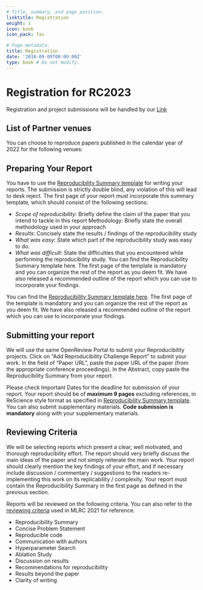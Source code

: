 ```yaml
---
# Title, summary, and page position.
linktitle: Registration
weight: 1
icon: book
icon_pack: fas

# Page metadata.
title: Registration
date: '2018-09-09T00:00:00Z'
type: book # Do not modify.
---
```


# Registration for RC2023

Registration and project submissions will be handled by our [Link]()

## List of Partner venues

You can choose to reproduce papers published in the calendar year of 2022 for the following venues:


## Preparing Your Report
You have to use the [Reproducibility Summary template](https://www.overleaf.com/read/jsrfcqhsgxmn) for writing your reports. The submission is strictly double blind, any violation of this will lead to desk reject. The first page of your report must incorporate this summary template, which should consist of the following sections:

- _Scope of reproducibility_: Briefly define the claim of the paper that you intend to tackle in this report
Methodology: Briefly state the overall methodology used in your approach
- _Results_: Concisely state the results / findings of the reproducibility study
- _What was easy_: State which part of the reproducibility study was easy to do.
- _What was difficult_: State the difficulties that you encountered while performing the reproducibility study.
You can find the Reproducibility Summary template here. The first page of the template is mandatory and you can organize the rest of the report as you deem fit. We have also released a recommended outline of the report which you can use to incorporate your findings.

You can find the [Reproducibility Summary template here](https://www.overleaf.com/read/jsrfcqhsgxmn). The first page of the template is mandatory and you can organize the rest of the report as you deem fit. We have also released a recommended outline of the report which you can use to incorporate your findings.

## Submitting your report
We will use the same OpenReview Portal to submit your Reproducibility projects. Click on “Add Reproducibility Challenge Report” to submit your work. In the field of “Paper URL”, paste the paper URL of the paper (from the appropriate conference proceedings). In the Abstract, copy paste the Reproducibility Summary from your report.

Please check Important Dates for the deadline for submission of your report. Your report should be of **maximum 9 pages** excluding references, in ReScience style format as specified in [Reproducibility Summary template](https://www.overleaf.com/read/jsrfcqhsgxmn). You can also submit supplementary materials. **Code submission is mandatory** along with your supplementary materials.

## Reviewing Criteria

We will be selecting reports which present a clear, well motivated, and thorough reproducibility effort. The report should very briefly discuss the main ideas of the paper and not simply reiterate the main work. Your report should clearly mention the key findings of your effort, and if necessary include discussion / commentary / suggestions to the readers re-implementing this work on its replicability / complexity. Your report must contain the Reproducibility Summary in the first page as defined in the previous section.

Reports will be reviewed on the following criteria. You can also refer to the [reviewing criteria](https://docs.google.com/document/d/1O9QROqGmR4D2ncEj_suVpDzkcd3zdUAaDDjwyep5QTc/edit?usp=sharing) used in MLRC 2021 for reference.

- Reproducibility Summary
- Concise Problem Statement
- Reproducible code
- Communication with authors
- Hyperparameter Search
- Ablation Study
- Discussion on results
- Recommendations for reproducibility
- Results beyond the paper
- Clarity of writing